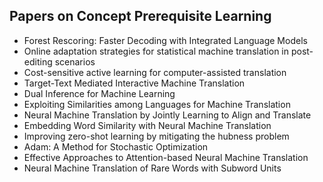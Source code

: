 <h2> Papers on Concept Prerequisite Learning</h2>

<ul>

     
          
             

 <li><a target="_blank" href="https://github.com/manjunath5496/Papers-on-Concept-Prerequisite-Learning/blob/master/req(1).pdf" style="text-decoration:none;">Forest Rescoring: Faster Decoding with Integrated Language Models</a></li>

 <li><a target="_blank" href="https://github.com/manjunath5496/Papers-on-Concept-Prerequisite-Learning/blob/master/req(2).pdf" style="text-decoration:none;">Online adaptation strategies for statistical machine translation in post-editing scenarios</a></li>

<li><a target="_blank" href="https://github.com/manjunath5496/Papers-on-Concept-Prerequisite-Learning/blob/master/req(3).pdf" style="text-decoration:none;">Cost-sensitive active learning for computer-assisted translation</a></li>
 <li><a target="_blank" href="https://github.com/manjunath5496/Papers-on-Concept-Prerequisite-Learning/blob/master/req(4).pdf" style="text-decoration:none;">Target-Text Mediated Interactive Machine Translation</a></li>                              
<li><a target="_blank" href="https://github.com/manjunath5496/Papers-on-Concept-Prerequisite-Learning/blob/master/req(5).pdf" style="text-decoration:none;">Dual Inference for Machine Learning</a></li>
<li><a target="_blank" href="https://github.com/manjunath5496/Papers-on-Concept-Prerequisite-Learning/blob/master/req(6).pdf" style="text-decoration:none;">Exploiting Similarities among Languages for Machine Translation</a></li>
 <li><a target="_blank" href="https://github.com/manjunath5496/Papers-on-Concept-Prerequisite-Learning/blob/master/req(7).pdf" style="text-decoration:none;">Neural Machine Translation by Jointly Learning to Align and Translate</a></li>

 <li><a target="_blank" href="https://github.com/manjunath5496/Papers-on-Concept-Prerequisite-Learning/blob/master/req(8).pdf" style="text-decoration:none;"> Embedding Word Similarity with Neural Machine Translation</a></li>
   <li><a target="_blank" href="https://github.com/manjunath5496/Papers-on-Concept-Prerequisite-Learning/blob/master/req(9).pdf" style="text-decoration:none;">Improving zero-shot learning by mitigating the hubness problem</a></li>
  
   
 <li><a target="_blank" href="https://github.com/manjunath5496/Papers-on-Concept-Prerequisite-Learning/blob/master/req(10).pdf" style="text-decoration:none;">Adam: A Method for Stochastic Optimization</a></li>                              
<li><a target="_blank" href="https://github.com/manjunath5496/Papers-on-Concept-Prerequisite-Learning/blob/master/req(11).pdf" style="text-decoration:none;">Effective Approaches to Attention-based Neural Machine Translation</a></li>
<li><a target="_blank" href="https://github.com/manjunath5496/Papers-on-Concept-Prerequisite-Learning/blob/master/req(12).pdf" style="text-decoration:none;">Neural Machine Translation of Rare Words with Subword Units</a></li>
</ul>
